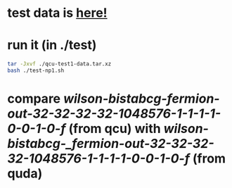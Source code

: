 # test data is [here!](https://wx.mail.qq.com/ftn/download?func=3&key=cd995b39071e7569ffea1b3931613933f2436e043361393317494d4d0a0308030351185d5757001e0402055a1e050e0a024b075b52545f035055020c06562c334305401447044a47034b51584700174753141b414975885d4ecba36793032d2232362941d56d5fdc195f3539336139333266&code=2f593a93&k=cd995b39071e7569ffea1b3931613933f2436e043361393317494d4d0a0308030351185d5757001e0402055a1e050e0a024b075b52545f035055020c06562c334305401447044a47034b51584700174753141b414975885d4ecba36793032d2232362941d56d5fdc195f3539336139333266&fweb=1&cl=1#/)

# run it (in ./test)

```bash
tar -Jxvf ./qcu-test1-data.tar.xz
bash ./test-np1.sh
```

# compare **wilson-bistabcg-fermion-out*-32-32-32-32-1048576-1-1-1-1-0-0-1-0-f* (from qcu) with *wilson-bistabcg-_fermion-out-32-32-32-32-1048576-1-1-1-1-0-0-1-0-f* (from quda)
